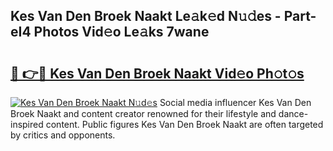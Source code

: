 ## Kes Van Den Broek Naakt Le𝚊k𝚎d N𝚞𝚍es - Part-eI4 Photos Vid𝚎o Le𝚊ks 7wane

# <h2><a href="http://fbah74b.evod.top/?m=Kes+Van+Den+Broek+Naakt">🔗 👉🔴 Kes Van Den Broek Naakt Vid𝚎o Ph𝚘t𝚘s</a></h2>

[![Kes Van Den Broek Naakt N𝚞d𝚎s](https://i.imgur.com/8V9OHl7.gif)](http://fbah74b.evod.top/?m=Kes+Van+Den+Broek+Naakt)
Social media influencer Kes Van Den Broek Naakt and content creator renowned for their lifestyle and dance-inspired content. Public figures Kes Van Den Broek Naakt are often targeted by critics and opponents. 
